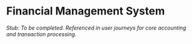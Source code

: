 # Financial Management System

_Stub: To be completed. Referenced in user journeys for core accounting and transaction processing._
